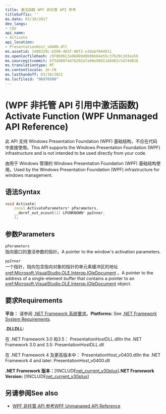 ```yaml
---
title: 激活函数 WPF 非托管 API 参考
titleSuffix: ''
ms.date: 03/30/2017
dev_langs:
- cpp
api_name:
- Activate
api_location:
- PresentationHost_v0400.dll
ms.assetid: 1400329c-b598-465f-80f2-e3dabf044811
ms.openlocfilehash: c97069613a96009d0b9bb84e55c37b29c2d3ea5b
ms.sourcegitcommit: bf5dd80f4d7b202afa90e90d1148402c5474d826
ms.translationtype: MT
ms.contentlocale: zh-CN
ms.lasthandoff: 03/30/2021
ms.locfileid: "96970500"
---
```

# <a name="activate-function-wpf-unmanaged-api-reference"></a><span data-ttu-id="e6b07-102"> (WPF 非托管 API 引用中激活函数) </span><span class="sxs-lookup"><span data-stu-id="e6b07-102">Activate Function (WPF Unmanaged API Reference)</span></span>

<span data-ttu-id="e6b07-103">此 API 支持 Windows Presentation Foundation (WPF) 基础结构，不应在代码中直接使用。</span><span class="sxs-lookup"><span data-stu-id="e6b07-103">This API supports the Windows Presentation Foundation (WPF) infrastructure and is not intended to be used directly from your code.</span></span>

<span data-ttu-id="e6b07-104">由用于 Windows 管理的 Windows Presentation Foundation (WPF) 基础结构使用。</span><span class="sxs-lookup"><span data-stu-id="e6b07-104">Used by the Windows Presentation Foundation (WPF) infrastructure for windows management.</span></span>

## <a name="syntax"></a><span data-ttu-id="e6b07-105">语法</span><span class="sxs-lookup"><span data-stu-id="e6b07-105">Syntax</span></span>

```cpp
void Activate(
    const ActivateParameters* pParameters,
    __deref_out_ecount(1) LPUNKNOWN* ppInner,
    );
```

## <a name="parameters"></a><span data-ttu-id="e6b07-106">参数</span><span class="sxs-lookup"><span data-stu-id="e6b07-106">Parameters</span></span>

`pParameters`\
<span data-ttu-id="e6b07-107">指向窗口的激活参数的指针。</span><span class="sxs-lookup"><span data-stu-id="e6b07-107">A pointer to the window's activation parameters.</span></span>

`ppInner`\
<span data-ttu-id="e6b07-108">一个指针，指向包含指向对象的指针的单元素缓冲区的地址 <xref:Microsoft.VisualStudio.OLE.Interop.IOleDocument> 。</span><span class="sxs-lookup"><span data-stu-id="e6b07-108">A pointer to the address of a single-element buffer that contains a pointer to an <xref:Microsoft.VisualStudio.OLE.Interop.IOleDocument> object.</span></span>

## <a name="requirements"></a><span data-ttu-id="e6b07-109">要求</span><span class="sxs-lookup"><span data-stu-id="e6b07-109">Requirements</span></span>

<span data-ttu-id="e6b07-110">**平台：** 请参阅 [.NET Framework 系统要求](/dotnet/framework/get-started/system-requirements)。</span><span class="sxs-lookup"><span data-stu-id="e6b07-110">**Platforms:** See [.NET Framework System Requirements](/dotnet/framework/get-started/system-requirements).</span></span>

<span data-ttu-id="e6b07-111">**.DLL**</span><span class="sxs-lookup"><span data-stu-id="e6b07-111">**DLL:**</span></span>

<span data-ttu-id="e6b07-112">在 .NET Framework 3.0 和3.5： PresentationHostDLL.dll</span><span class="sxs-lookup"><span data-stu-id="e6b07-112">In the .NET Framework 3.0 and 3.5: PresentationHostDLL.dll</span></span>

<span data-ttu-id="e6b07-113">在 .NET Framework 4 及更高版本中： PresentationHost_v0400.dll</span><span class="sxs-lookup"><span data-stu-id="e6b07-113">In the .NET Framework 4 and later: PresentationHost_v0400.dll</span></span>

<span data-ttu-id="e6b07-114">**.NET Framework 版本：**[!INCLUDE[net_current_v30plus](../../../includes/net-current-v30plus-md.md)]</span><span class="sxs-lookup"><span data-stu-id="e6b07-114">**.NET Framework Version:** [!INCLUDE[net_current_v30plus](../../../includes/net-current-v30plus-md.md)]</span></span>

## <a name="see-also"></a><span data-ttu-id="e6b07-115">另请参阅</span><span class="sxs-lookup"><span data-stu-id="e6b07-115">See also</span></span>

- [<span data-ttu-id="e6b07-116">WPF 非托管 API 参考</span><span class="sxs-lookup"><span data-stu-id="e6b07-116">WPF Unmanaged API Reference</span></span>](wpf-unmanaged-api-reference.md)
